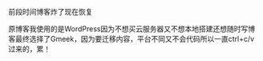 前段时间博客炸了现在恢复

原博客我使用的是WordPress因为不想买云服务器又不想本地搭建还想随时写博客最终选择了Gmeek，因为要迁移内容，平台不同又不会代码所以一直ctrl+c/v过来的，累！